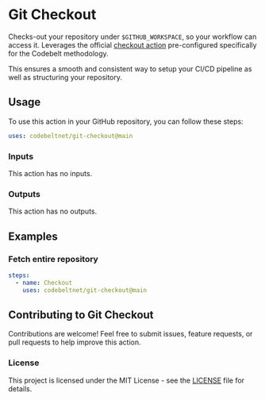 # Git Checkout

Checks-out your repository under `$GITHUB_WORKSPACE`, so your workflow can access it. Leverages the official [checkout action](https://github.com/actions/checkout) pre-configured specifically for the Codebelt methodology. 

This ensures a smooth and consistent way to setup your CI/CD pipeline as well as structuring your repository.

## Usage

To use this action in your GitHub repository, you can follow these steps:

```yaml
uses: codebeltnet/git-checkout@main
```

### Inputs

This action has no inputs.

### Outputs

This action has no outputs.

## Examples

### Fetch entire repository


```yaml
steps:
  - name: Checkout
    uses: codebeltnet/git-checkout@main
```

## Contributing to Git Checkout

Contributions are welcome! 
Feel free to submit issues, feature requests, or pull requests to help improve this action.

### License

This project is licensed under the MIT License - see the [LICENSE](LICENSE) file for details.
